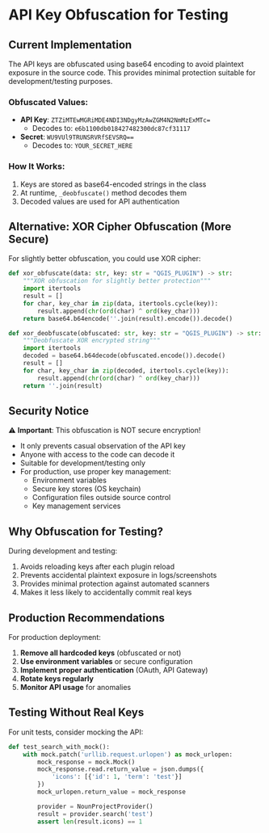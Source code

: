 # API Key Obfuscation for Testing

## Current Implementation

The API keys are obfuscated using base64 encoding to avoid plaintext exposure in the source code. This provides minimal protection suitable for development/testing purposes.

### Obfuscated Values:
- **API Key**: `ZTZiMTEwMGRiMDE4NDI3NDgyMzAwZGM4N2NmMzExMTc=`
  - Decodes to: `e6b1100db018427482300dc87cf31117`
- **Secret**: `WU9VUl9TRUNSRVRfSEVSRQ==`
  - Decodes to: `YOUR_SECRET_HERE`

### How It Works:
1. Keys are stored as base64-encoded strings in the class
2. At runtime, `_deobfuscate()` method decodes them
3. Decoded values are used for API authentication

## Alternative: XOR Cipher Obfuscation (More Secure)

For slightly better obfuscation, you could use XOR cipher:

```python
def xor_obfuscate(data: str, key: str = "QGIS_PLUGIN") -> str:
    """XOR obfuscation for slightly better protection"""
    import itertools
    result = []
    for char, key_char in zip(data, itertools.cycle(key)):
        result.append(chr(ord(char) ^ ord(key_char)))
    return base64.b64encode(''.join(result).encode()).decode()

def xor_deobfuscate(obfuscated: str, key: str = "QGIS_PLUGIN") -> str:
    """Deobfuscate XOR encrypted string"""
    import itertools
    decoded = base64.b64decode(obfuscated.encode()).decode()
    result = []
    for char, key_char in zip(decoded, itertools.cycle(key)):
        result.append(chr(ord(char) ^ ord(key_char)))
    return ''.join(result)
```

## Security Notice

⚠️ **Important**: This obfuscation is NOT secure encryption!

- It only prevents casual observation of the API key
- Anyone with access to the code can decode it
- Suitable for development/testing only
- For production, use proper key management:
  - Environment variables
  - Secure key stores (OS keychain)
  - Configuration files outside source control
  - Key management services

## Why Obfuscation for Testing?

During development and testing:
1. Avoids reloading keys after each plugin reload
2. Prevents accidental plaintext exposure in logs/screenshots
3. Provides minimal protection against automated scanners
4. Makes it less likely to accidentally commit real keys

## Production Recommendations

For production deployment:
1. **Remove all hardcoded keys** (obfuscated or not)
2. **Use environment variables** or secure configuration
3. **Implement proper authentication** (OAuth, API Gateway)
4. **Rotate keys regularly**
5. **Monitor API usage** for anomalies

## Testing Without Real Keys

For unit tests, consider mocking the API:
```python
def test_search_with_mock():
    with mock.patch('urllib.request.urlopen') as mock_urlopen:
        mock_response = mock.Mock()
        mock_response.read.return_value = json.dumps({
            'icons': [{'id': 1, 'term': 'test'}]
        })
        mock_urlopen.return_value = mock_response

        provider = NounProjectProvider()
        result = provider.search('test')
        assert len(result.icons) == 1
```